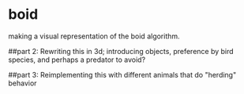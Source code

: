 # boid
making a visual representation of the boid algorithm.

##part 2:
Rewriting this in 3d; introducing objects, preference by bird species, and perhaps a predator to avoid? 

##part 3:
Reimplementing this with different animals that do "herding" behavior
